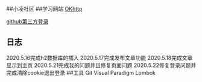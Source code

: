 ##小凌社区
##学习网站
[OKhttp](https://square.github.io/okhttp/)

[github第三方登录](https://developer.github.com/apps/building-oauth-apps/authorizing-oauth-apps/)
## 日志
2020.5.16完成h2数据库的插入
2020.5.17完成发布文章功能
2020.5.18完成文章显示到主页
2020.5.21完成我的问题并且修复页面问题
2020.5.22修复登录问题并完成清除cookie退出登录
##工具
Git 
Visual Paradigm
Lombok
